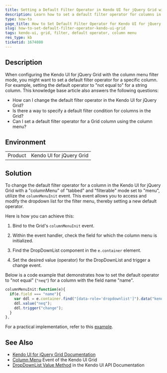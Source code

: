 ```yaml
---
title: Setting a Default Filter Operator in Kendo UI for jQuery Grid with Column Menu
description: Learn how to set a default filter operator for columns in the Kendo UI for jQuery Grid when using the column menu filter mode.
type: how-to
page_title: How to Set Default Filter Operator for Kendo UI for jQuery Grid Column Menu
slug: how-to-set-default-filter-operator-kendo-ui-grid
tags: kendo-ui, grid, filter, default operator, column menu
res_type: kb
ticketid: 1674080
---
```


## Description

When configuring the Kendo UI for jQuery Grid with the column menu filter mode, you might want to set a default filter operator for a specific column. For example, setting the default operator to "not equal to" for a string column. This knowledge base article also answers the following questions:
- How can I change the default filter operator in the Kendo UI for jQuery Grid?
- Is there a way to specify a default filter condition for columns in the Grid?
- Can I set a default filter operator for a Grid column using the column menu?

## Environment

<table>
<tbody>
<tr>
<td>Product</td>
<td>Kendo UI for jQuery Grid</td>
</tr>
</tbody>
</table>

## Solution

To change the default filter operator for a column in the Kendo UI for jQuery Grid with a "columnMenu" of "tabbed" and "filterable" mode set to "menu", utilize the `columnMenuInit` event. This event allows you to access and modify the dropdown list for the filter menu, thereby setting a new default operator.

Here is how you can achieve this:

1. Bind to the Grid's `columnMenuInit` event.

2. Within the event handler, check the field for which the column menu is initialized.

3. Find the DropDownList component in the `e.container` element.

4. Set the desired value (operator) for the DropDownList and trigger a change event.

Below is a code example that demonstrates how to set the default operator to "not equal" (`"neq"`) for a column with the field name "name".

```javascript
columnMenuInit:function(e){
  if(e.field === "name"){
    var ddl = e.container.find("[data-role='dropdownlist']").data("kendoDropDownList"); 
    ddl.value("neq");
    ddl.trigger("change");
  }
},
```

For a practical implementation, refer to this [example](https://dojo.telerik.com/AXaopZtE/8).

## See Also

- [Kendo UI for jQuery Grid Documentation](https://docs.telerik.com/kendo-ui/controls/grid/overview)
- [Column Menu](https://docs.telerik.com/kendo-ui/api/javascript/ui/grid/events/columnmenuinit) Event of the Kendo UI Grid
- [DropDownList Value Method](https://docs.telerik.com/kendo-ui/api/javascript/ui/dropdownlist/methods/value) in the Kendo UI API Documentation
